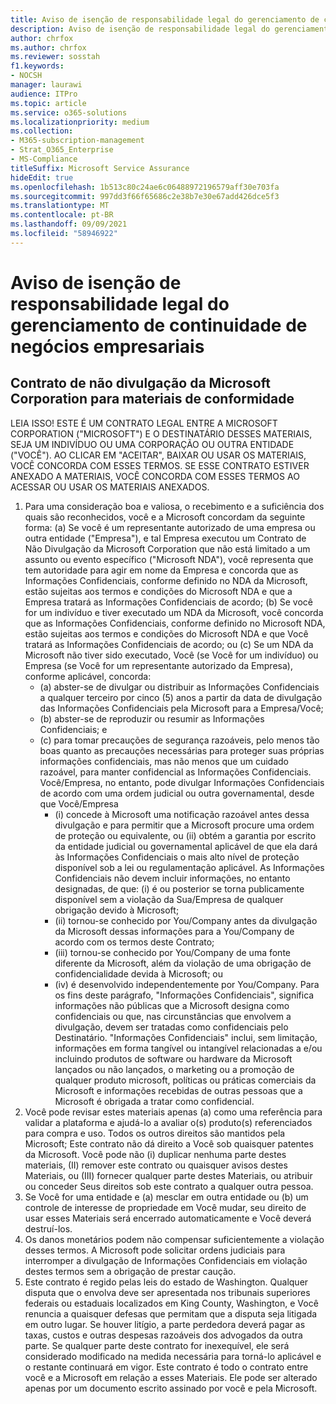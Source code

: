 ```yaml
---
title: Aviso de isenção de responsabilidade legal do gerenciamento de continuidade de negócios empresariais
description: Aviso de isenção de responsabilidade legal do gerenciamento de continuidade de negócios empresariais
author: chrfox
ms.author: chrfox
ms.reviewer: sosstah
f1.keywords:
- NOCSH
manager: laurawi
audience: ITPro
ms.topic: article
ms.service: o365-solutions
ms.localizationpriority: medium
ms.collection:
- M365-subscription-management
- Strat_O365_Enterprise
- MS-Compliance
titleSuffix: Microsoft Service Assurance
hideEdit: true
ms.openlocfilehash: 1b513c80c24ae6c06488972196579aff30e703fa
ms.sourcegitcommit: 997dd3f66f65686c2e38b7e30e67add426dce5f3
ms.translationtype: MT
ms.contentlocale: pt-BR
ms.lasthandoff: 09/09/2021
ms.locfileid: "58946922"
---
```

# <a name="enterprise-business-continuity-management-legal-disclaimer"></a>Aviso de isenção de responsabilidade legal do gerenciamento de continuidade de negócios empresariais

## <a name="microsoft-corporation-non-disclosure-agreement-for-compliance-materials"></a>Contrato de não divulgação da Microsoft Corporation para materiais de conformidade

LEIA ISSO! ESTE É UM CONTRATO LEGAL ENTRE A MICROSOFT CORPORATION ("MICROSOFT") E O DESTINATÁRIO DESSES MATERIAIS, SEJA UM INDIVÍDUO OU UMA CORPORAÇÃO OU OUTRA ENTIDADE ("VOCÊ"). AO CLICAR EM "ACEITAR", BAIXAR OU USAR OS MATERIAIS, VOCÊ CONCORDA COM ESSES TERMOS. SE ESSE CONTRATO ESTIVER ANEXADO A MATERIAIS, VOCÊ CONCORDA COM ESSES TERMOS AO ACESSAR OU USAR OS MATERIAIS ANEXADOS.

1. Para uma consideração boa e valiosa, o recebimento e a suficiência dos quais são reconhecidos, você e a Microsoft concordam da seguinte forma: (a) Se você é um representante autorizado de uma empresa ou outra entidade ("Empresa"), e tal Empresa executou um Contrato de Não Divulgação da Microsoft Corporation que não está limitado a um assunto ou evento específico ("Microsoft NDA"),  você representa que tem autoridade para agir em nome da Empresa e concorda que as Informações Confidenciais, conforme definido no NDA da Microsoft, estão sujeitas aos termos e condições do Microsoft NDA e que a Empresa tratará as Informações Confidenciais de acordo; (b) Se você for um indivíduo e tiver executado um NDA da Microsoft, você concorda que as Informações Confidenciais, conforme definido no Microsoft NDA, estão sujeitas aos termos e condições do Microsoft NDA e que Você tratará as Informações Confidenciais de acordo; ou (c) Se um NDA da Microsoft não tiver sido executado, Você (se Você for um indivíduo) ou Empresa (se Você for um representante autorizado da Empresa), conforme aplicável, concorda: 
    - (a) abster-se de divulgar ou distribuir as Informações Confidenciais a qualquer terceiro por cinco (5) anos a partir da data de divulgação das Informações Confidenciais pela Microsoft para a Empresa/Você; 
    - (b) abster-se de reproduzir ou resumir as Informações Confidenciais; e 
    - (c) para tomar precauções de segurança razoáveis, pelo menos tão boas quanto as precauções necessárias para proteger suas próprias informações confidenciais, mas não menos que um cuidado razoável, para manter confidencial as Informações Confidenciais. Você/Empresa, no entanto, pode divulgar Informações Confidenciais de acordo com uma ordem judicial ou outra governamental, desde que Você/Empresa 
        - (i) concede à Microsoft uma notificação razoável antes dessa divulgação e para permitir que a Microsoft procure uma ordem de proteção ou equivalente, ou (ii) obtém a garantia por escrito da entidade judicial ou governamental aplicável de que ela dará às Informações Confidenciais o mais alto nível de proteção disponível sob a lei ou regulamentação aplicável. As Informações Confidenciais não devem incluir informações, no entanto designadas, de que: (i) é ou posterior se torna publicamente disponível sem a violação da Sua/Empresa de qualquer obrigação devido à Microsoft; 
        - (ii) tornou-se conhecido por You/Company antes da divulgação da Microsoft dessas informações para a You/Company de acordo com os termos deste Contrato;
        - (iii) tornou-se conhecido por You/Company de uma fonte diferente da Microsoft, além da violação de uma obrigação de confidencialidade devida à Microsoft; ou
        - (iv) é desenvolvido independentemente por You/Company. Para os fins deste parágrafo, "Informações Confidenciais", significa informações não públicas que a Microsoft designa como confidenciais ou que, nas circunstâncias que envolvem a divulgação, devem ser tratadas como confidenciais pelo Destinatário. "Informações Confidenciais" inclui, sem limitação, informações em forma tangível ou intangível relacionadas a e/ou incluindo produtos de software ou hardware da Microsoft lançados ou não lançados, o marketing ou a promoção de qualquer produto microsoft, políticas ou práticas comerciais da Microsoft e informações recebidas de outras pessoas que a Microsoft é obrigada a tratar como confidencial.
2. Você pode revisar estes materiais apenas (a) como uma referência para validar a plataforma e ajudá-lo a avaliar o(s) produto(s) referenciados para compra e uso. Todos os outros direitos são mantidos pela Microsoft; Este contrato não dá direito a Você sob quaisquer patentes da Microsoft. Você pode não (i) duplicar nenhuma parte destes materiais, (II) remover este contrato ou quaisquer avisos destes Materiais, ou (III) fornecer qualquer parte destes Materiais, ou atribuir ou conceder Seus direitos sob este contrato a qualquer outra pessoa. 
3. Se Você for uma entidade e (a) mesclar em outra entidade ou (b) um controle de interesse de propriedade em Você mudar, seu direito de usar esses Materiais será encerrado automaticamente e Você deverá destruí-los. 
4. Os danos monetários podem não compensar suficientemente a violação desses termos.  A Microsoft pode solicitar ordens judiciais para interromper a divulgação de Informações Confidenciais em violação destes termos sem a obrigação de prestar caução.  
5. Este contrato é regido pelas leis do estado de Washington. Qualquer disputa que o envolva deve ser apresentada nos tribunais superiores federais ou estaduais localizados em King County, Washington, e Você renuncia a quaisquer defesas que permitam que a disputa seja litigada em outro lugar.
 Se houver litígio, a parte perdedora deverá pagar as taxas, custos e outras despesas razoáveis dos advogados da outra parte. Se qualquer parte deste contrato for inexequível, ele será considerado modificado na medida necessária para torná-lo aplicável e o restante continuará em vigor. Este contrato é todo o contrato entre você e a Microsoft em relação a esses Materiais. Ele pode ser alterado apenas por um documento escrito assinado por você e pela Microsoft.
